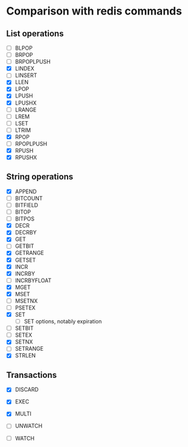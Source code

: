 
# Comparison with redis commands

## List operations

 - [ ] BLPOP
 - [ ] BRPOP
 - [ ] BRPOPLPUSH
 - [x] LINDEX
 - [ ] LINSERT
 - [x] LLEN
 - [x] LPOP
 - [x] LPUSH
 - [x] LPUSHX
 - [ ] LRANGE
 - [ ] LREM
 - [ ] LSET
 - [ ] LTRIM
 - [x] RPOP
 - [ ] RPOPLPUSH
 - [x] RPUSH
 - [x] RPUSHX

## String operations

 - [x] APPEND
 - [ ] BITCOUNT
 - [ ] BITFIELD
 - [ ] BITOP
 - [ ] BITPOS
 - [x] DECR
 - [x] DECRBY
 - [x] GET
 - [ ] GETBIT
 - [x] GETRANGE
 - [x] GETSET
 - [x] INCR
 - [x] INCRBY
 - [ ] INCRBYFLOAT
 - [x] MGET
 - [x] MSET
 - [ ] MSETNX
 - [ ] PSETEX
 - [x] SET
	- [ ] SET options, notably expiration
 - [ ] SETBIT
 - [ ] SETEX
 - [x] SETNX
 - [ ] SETRANGE
 - [x] STRLEN

## Transactions

 - [x] DISCARD
 - [x] EXEC
 - [x] MULTI
 - [ ] UNWATCH
 - [ ] WATCH

